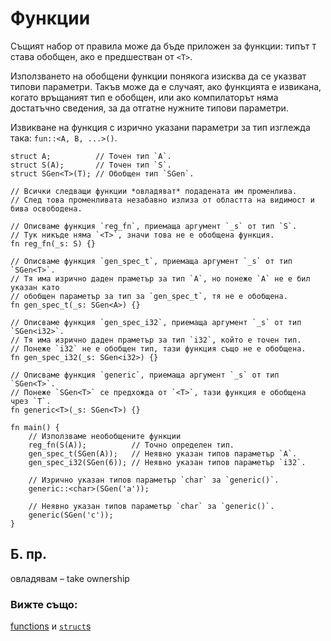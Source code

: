 # Функции

Същият набор от правила може да бъде приложен за функции: типът `T` става
обобщен, ако е предшестван от `<T>`.

Използването на обобщени функции понякога изисква да се указват типови
параметри. Такъв може да е случаят, ако функцията е извикана, когато
връщаният тип е обобщен, или ако компилаторът няма достатъчно сведения, за да
отгатне нужните типови параметри.

Извикване на функция с изрично указани параметри за тип изглежда така:
`fun::<A, B, ...>()`.

```rust,editable
struct A;          // Точен тип `A`.
struct S(A);       // Точен тип `S`.
struct SGen<T>(T); // Обобщен тип `SGen`.

// Всички следващи функции *овладяват* подадената им променлива.
// След това променливата незабавно излиза от областта на видимост и бива освободена.

// Описваме функция `reg_fn`, приемаща аргумент `_s` от тип `S`.
// Тук никъде няма `<T>`, значи това не е обобщена функция.
fn reg_fn(_s: S) {}

// Описваме функция `gen_spec_t`, приемаща аргумент `_s` от тип `SGen<T>`.
// Тя има изрично даден праметър за тип `A`, но понеже `A` не е бил указан като
// обобщен параметър за тип за `gen_spec_t`, тя не е обобщена.
fn gen_spec_t(_s: SGen<A>) {}

// Описваме функция `gen_spec_i32`, приемаща аргумент `_s` от тип `SGen<i32>`.
// Тя има изрично даден праметър за тип `i32`, който е точен тип.
// Понеже `i32` не е обобщен тип, тази функция също не е обобщена.
fn gen_spec_i32(_s: SGen<i32>) {}

// Описваме функция `generic`, приемаща аргумент `_s` от тип `SGen<T>`.
// Понеже `SGen<T>` се предхожда от `<T>`, тази функция е обобщена чрез `T`.
fn generic<T>(_s: SGen<T>) {}

fn main() {
    // Използваме необобщените функции
    reg_fn(S(A));          // Точно определен тип.
    gen_spec_t(SGen(A));   // Неявно указан типов параметър `A`.
    gen_spec_i32(SGen(6)); // Неявно указан типов параметър `i32`.

    // Изрично указан типов параметър `char` за `generic()`.
    generic::<char>(SGen('a'));

    // Неявно указан типов параметър `char` за `generic()`.
    generic(SGen('c'));
}
```

## Б. пр.

овладявам – take ownership

### Вижте също:

[functions][fn] и [`struct`s][structs]

[fn]: ../fn.md
[structs]: ../custom_types/structs.md
